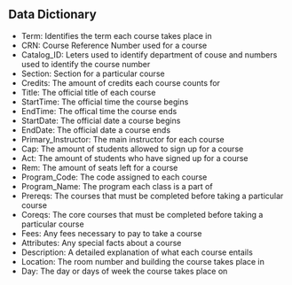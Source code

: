 ## Data Dictionary

- Term: Identifies the term each course takes place in
- CRN: Course Reference Number used for a course
- Catalog_ID: Leters used to identify department of couse and numbers used to identify the course number
- Section: Section for a particular course
- Credits: The amount of credits each course counts for
- Title: The official title of each course
- StartTime: The official time the course begins
- EndTime: The offical time the course ends
- StartDate: The official date a course begins
- EndDate: The official date a course ends
- Primary_Instructor: The main instructor for each course
- Cap: The amount of students allowed to sign up for a course
- Act: The amount of students who have signed up for a course
- Rem: The amount of seats left for a course
- Program_Code: The code assigned to each course
- Program_Name: The program each class is a part of
- Prereqs: The courses that must be completed before taking a particular course
- Coreqs: The core courses that must be completed before taking a particular course
- Fees: Any fees necessary to pay to take a course
- Attributes: Any special facts about a course
- Description: A detailed explanation of what each course entails
- Location: The room number and building the course takes place in
- Day: The day or days of week the course takes place on
